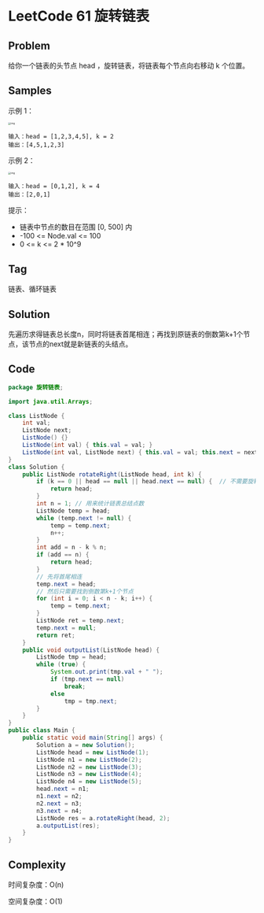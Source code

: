 # LeetCode 61 旋转链表

## Problem

给你一个链表的头节点 head ，旋转链表，将链表每个节点向右移动 k 个位置。

## Samples

示例 1：

<img src="https://assets.leetcode.com/uploads/2020/11/13/rotate1.jpg" alt="img" style="zoom: 33%;" /> 

```
输入：head = [1,2,3,4,5], k = 2
输出：[4,5,1,2,3]
```

示例 2：

<img src="https://assets.leetcode.com/uploads/2020/11/13/roate2.jpg" alt="img" style="zoom:33%;" /> 

```
输入：head = [0,1,2], k = 4
输出：[2,0,1]
```


提示：

- 链表中节点的数目在范围 [0, 500] 内
- -100 <= Node.val <= 100
- 0 <= k <= 2 * 10^9

## Tag

链表、循环链表

## Solution

先遍历求得链表总长度n，同时将链表首尾相连；再找到原链表的倒数第k+1个节点，该节点的next就是新链表的头结点。

## Code

```java
package 旋转链表;

import java.util.Arrays;

class ListNode {
    int val;
    ListNode next;
    ListNode() {}
    ListNode(int val) { this.val = val; }
    ListNode(int val, ListNode next) { this.val = val; this.next = next; }
}
class Solution {
    public ListNode rotateRight(ListNode head, int k) {
        if (k == 0 || head == null || head.next == null) {  // 不需要旋转
            return head;
        }
        int n = 1; // 用来统计链表总结点数
        ListNode temp = head;
        while (temp.next != null) {
            temp = temp.next;
            n++;
        }
        int add = n - k % n;
        if (add == n) {
            return head;
        }
        // 先将首尾相连
        temp.next = head;
        // 然后只需要找到倒数第k+1个节点
        for (int i = 0; i < n - k; i++) {
            temp = temp.next;
        }
        ListNode ret = temp.next;
        temp.next = null;
        return ret;
    }
    public void outputList(ListNode head) {
        ListNode tmp = head;
        while (true) {
            System.out.print(tmp.val + " ");
            if (tmp.next == null)
                break;
            else
                tmp = tmp.next;
        }
    }
}
public class Main {
    public static void main(String[] args) {
        Solution a = new Solution();
        ListNode head = new ListNode(1);
        ListNode n1 = new ListNode(2);
        ListNode n2 = new ListNode(3);
        ListNode n3 = new ListNode(4);
        ListNode n4 = new ListNode(5);
        head.next = n1;
        n1.next = n2;
        n2.next = n3;
        n3.next = n4;
        ListNode res = a.rotateRight(head, 2);
        a.outputList(res);
    }
}
```

## Complexity

时间复杂度：O(n)

空间复杂度：O(1)